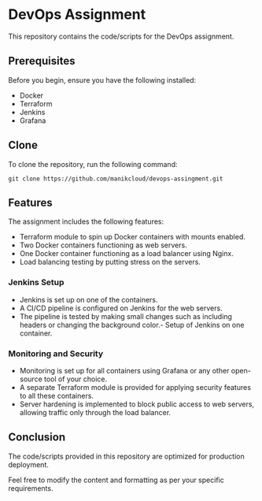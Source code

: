 # DevOps Assignment

This repository contains the code/scripts for the DevOps assignment.

## Prerequisites

Before you begin, ensure you have the following installed:

- Docker
- Terraform
- Jenkins
- Grafana

## Clone

To clone the repository, run the following command:

```
git clone https://github.com/manikcloud/devops-assingment.git
```


## Features
The assignment includes the following features:


- Terraform module to spin up Docker containers with mounts enabled.
- Two Docker containers functioning as web servers.
- One Docker container functioning as a load balancer using Nginx.
- Load balancing testing by putting stress on the servers.

### Jenkins Setup
- Jenkins is set up on one of the containers.
- A CI/CD pipeline is configured on Jenkins for the web servers.
- The pipeline is tested by making small changes such as including headers or changing the background color.- Setup of Jenkins on one container.

### Monitoring and Security
- Monitoring is set up for all containers using Grafana or any other open-source tool of your choice.
- A separate Terraform module is provided for applying security features to all these containers.
- Server hardening is implemented to block public access to web servers, allowing traffic only through the load balancer.

## Conclusion
The code/scripts provided in this repository are optimized for production deployment.


Feel free to modify the content and formatting as per your specific requirements.

